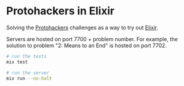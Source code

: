 # Protohackers in Elixir

Solving the [Protohackers](https://protohackers.com/) challenges as a way to try out [Elixir](https://elixir-lang.org/).

Servers are hosted on port 7700 + problem number. For example, the solution to problem "2: Means to an End" is hosted on port 7702.

```bash
# run the tests
mix test

# run the server
mix run --no-halt
```
